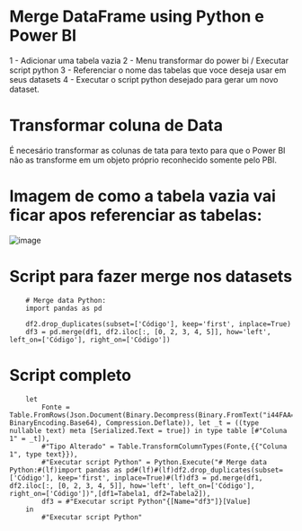 # Merge DataFrame using Python e Power BI
1 - Adicionar uma tabela vazia
2 - Menu transformar do power bi /  Executar script python
3 - Referenciar o nome das tabelas que voce deseja usar em seus datasets
4 - Executar o script python desejado para gerar um novo dataset.

# Transformar coluna de Data
É necesário transformar as colunas de tata para texto para que o Power BI não as transforme em um objeto próprio reconhecido somente pelo PBI.

# Imagem de como a tabela vazia vai ficar apos referenciar as tabelas:
![image](https://user-images.githubusercontent.com/49626719/173365663-dfb365a4-a306-4f6c-84ef-e60ee5ae130f.png)


# Script para fazer merge nos datasets
        # Merge data Python:
        import pandas as pd

        df2.drop_duplicates(subset=['Código'], keep='first', inplace=True)
        df3 = pd.merge(df1, df2.iloc[:, [0, 2, 3, 4, 5]], how='left', left_on=['Código'], right_on=['Código'])
        
# Script completo
        let
            Fonte = Table.FromRows(Json.Document(Binary.Decompress(Binary.FromText("i44FAA==", BinaryEncoding.Base64), Compression.Deflate)), let _t = ((type nullable text) meta [Serialized.Text = true]) in type table [#"Coluna 1" = _t]),
            #"Tipo Alterado" = Table.TransformColumnTypes(Fonte,{{"Coluna 1", type text}}),
            #"Executar script Python" = Python.Execute("# Merge data Python:#(lf)import pandas as pd#(lf)#(lf)df2.drop_duplicates(subset=['Código'], keep='first', inplace=True)#(lf)df3 = pd.merge(df1, df2.iloc[:, [0, 2, 3, 4, 5]], how='left', left_on=['Código'], right_on=['Código'])",[df1=Tabela1, df2=Tabela2]),
            df3 = #"Executar script Python"{[Name="df3"]}[Value]
        in
            #"Executar script Python"
